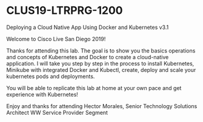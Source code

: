# CLUS19-LTRPRG-1200
Deploying a Cloud Native App Using Docker and Kubernetes v3.1

Welcome to Cisco Live San Diego 2019!

Thanks for attending this lab. The goal is to show you the basics operations and concepts of Kubernetes and Docker to create a cloud-native application. I will take you step by step in the process to install Kubernetes, Minikube with integrated Docker and Kubectl, create, deploy and scale your kubernetes pods and deployments.

You will be able to replicate this lab at home at your own pace and get experience with Kubernetes!

Enjoy and thanks for attending
Hector Morales,
Senior Technology Solutions Architect
WW Service Provider Segment
